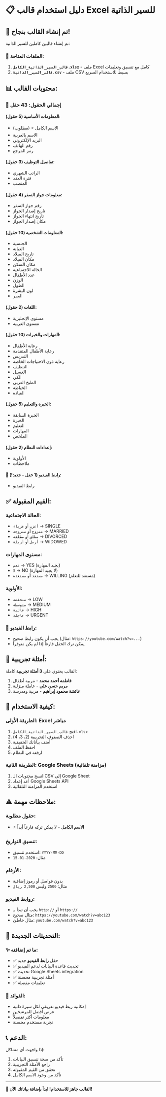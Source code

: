 # 📋 دليل استخدام قالب Excel للسير الذاتية

## 🎉 **تم إنشاء القالب بنجاح!**

تم إنشاء قالبين كاملين للسير الذاتية:

### 📁 **الملفات المتاحة:**
1. **`قالب_السير_الذاتية_الكامل.xlsx`** - ملف Excel كامل مع تنسيق وتعليمات
2. **`قالب_السير_الذاتية.csv`** - ملف CSV بسيط للاستخدام السريع

## 📊 **محتويات القالب:**

### 🔢 **إجمالي الحقول: 43 حقل**

#### **المعلومات الأساسية (5 حقول):**
- الاسم الكامل ⭐ (مطلوب)
- الاسم بالعربية
- البريد الإلكتروني
- رقم الهاتف
- رمز المرجع

#### **تفاصيل التوظيف (3 حقول):**
- الراتب الشهري
- فترة العقد
- المنصب

#### **معلومات جواز السفر (4 حقول):**
- رقم جواز السفر
- تاريخ إصدار الجواز
- تاريخ انتهاء الجواز
- مكان إصدار الجواز

#### **المعلومات الشخصية (10 حقول):**
- الجنسية
- الديانة
- تاريخ الميلاد
- مكان الميلاد
- مكان السكن
- الحالة الاجتماعية
- عدد الأطفال
- الوزن
- الطول
- لون البشرة
- العمر

#### **اللغات (2 حقول):**
- مستوى الإنجليزية
- مستوى العربية

#### **المهارات والخبرات (10 حقول):**
- رعاية الأطفال
- رعاية الأطفال المتقدمة
- التدريس
- رعاية ذوي الاحتياجات الخاصة
- التنظيف
- الغسيل
- الكي
- الطبخ العربي
- الخياطة
- القيادة

#### **الخبرة والتعليم (5 حقول):**
- الخبرة السابقة
- الخبرة
- التعليم
- المهارات
- الملخص

#### **إعدادات النظام (2 حقول):**
- الأولوية
- ملاحظات

#### **🎥 رابط الفيديو (1 حقل - جديد!):**
- رابط الفيديو

## ✅ **القيم المقبولة:**

### **الحالة الاجتماعية:**
- `أعزب` أو `عزباء` → SINGLE
- `متزوج` أو `متزوجة` → MARRIED  
- `مطلق` أو `مطلقة` → DIVORCED
- `أرمل` أو `أرملة` → WIDOWED

### **مستوى المهارات:**
- `نعم` → YES (يجيد المهارة)
- `لا` → NO (لا يجيد المهارة)
- `مستعد` أو `مستعدة` → WILLING (مستعد للتعلم)

### **الأولوية:**
- `منخفضة` → LOW
- `متوسطة` → MEDIUM
- `عالية` → HIGH
- `عاجلة` → URGENT

### **🎥 رابط الفيديو:**
- يجب أن يكون رابط صحيح (مثال: `https://youtube.com/watch?v=...`)
- يمكن ترك الحقل فارغاً إذا لم يكن متوفراً

## 📝 **أمثلة تجريبية:**

القالب يحتوي على **3 أمثلة تجريبية** كاملة:

1. **فاطمة أحمد محمد** - مربية أطفال
2. **مريم حسن علي** - عاملة منزلية  
3. **عائشة محمود إبراهيم** - مربية ومدرسة

## 🚀 **كيفية الاستخدام:**

### **الطريقة الأولى: Excel مباشر**
1. افتح `قالب_السير_الذاتية_الكامل.xlsx`
2. احذف الصفوف التجريبية (2، 3، 4)
3. أضف بياناتك الحقيقية
4. احفظ الملف
5. ارفعه في النظام

### **الطريقة الثانية: Google Sheets (مزامنة تلقائية)**
1. انسخ محتويات الـ CSV إلى Google Sheet
2. أعد إعداد Google Sheets API
3. استخدم المزامنة التلقائية

## ⚠️ **ملاحظات مهمة:**

### **حقول مطلوبة:**
- ⭐ **الاسم الكامل** - لا يمكن تركه فارغاً أبداً

### **تنسيق التواريخ:**
- استخدم تنسيق: `YYYY-MM-DD`
- مثال: `2020-01-15`

### **الأرقام:**
- بدون فواصل أو رموز إضافية
- مثال: `2500` وليس `2,500 ريال`

### **روابط الفيديو:**
- يجب أن تبدأ بـ `http://` أو `https://`
- مثال صحيح: `https://youtube.com/watch?v=abc123`
- مثال خاطئ: `youtube.com/watch?v=abc123`

## 🔄 **التحديثات الجديدة:**

### **✨ ما تم إضافته:**
- ✅ حقل **رابط الفيديو** جديد
- ✅ تحديث قاعدة البيانات لدعم الفيديو
- ✅ تحديث Google Sheets integration
- ✅ أمثلة تجريبية محسنة
- ✅ تعليمات مفصلة

### **🎯 الفوائد:**
- إمكانية ربط فيديو تعريفي لكل سيرة ذاتية
- عرض أفضل للمرشحين
- معلومات أكثر تفصيلاً
- تجربة مستخدم محسنة

## 📞 **الدعم:**

إذا واجهت أي مشاكل:
1. تأكد من صحة تنسيق البيانات
2. راجع الأمثلة التجريبية
3. تحقق من القيم المقبولة
4. تأكد من وجود الاسم الكامل

---

**🎊 القالب جاهز للاستخدام! ابدأ بإضافة بياناتك الآن!**
